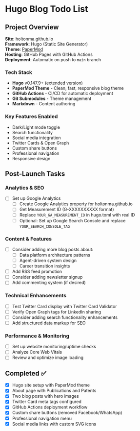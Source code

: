 # Hugo Blog Todo List

## Project Overview

**Site**: holtonma.github.io  
**Framework**: Hugo (Static Site Generator)  
**Theme**: [PaperMod](https://github.com/adityatelange/hugo-PaperMod)  
**Hosting**: GitHub Pages with GitHub Actions  
**Deployment**: Automatic on push to `main` branch  

### Tech Stack
- **Hugo** v0.147.9+ (extended version)
- **PaperMod Theme** - Clean, fast, responsive blog theme
- **GitHub Actions** - CI/CD for automatic deployment
- **Git Submodules** - Theme management
- **Markdown** - Content authoring

### Key Features Enabled
- Dark/Light mode toggle
- Search functionality
- Social media integration
- Twitter Cards & Open Graph
- Custom share buttons
- Professional navigation
- Responsive design

## Post-Launch Tasks

### Analytics & SEO
- [ ] Set up Google Analytics
  - [ ] Create Google Analytics property for holtonma.github.io
  - [ ] Get Measurement ID (G-XXXXXXXXXX format)
  - [ ] Replace `YOUR_GA_MEASUREMENT_ID` in hugo.toml with real ID
  - [ ] Optional: Set up Google Search Console and replace `YOUR_SEARCH_CONSOLE_TAG`

### Content & Features
- [ ] Consider adding more blog posts about:
  - [ ] Data platform architecture patterns
  - [ ] Agent-driven system design
  - [ ] Career transition insights
- [ ] Add RSS feed promotion
- [ ] Consider adding newsletter signup
- [ ] Add commenting system (if desired)

### Technical Enhancements
- [ ] Test Twitter Card display with Twitter Card Validator
- [ ] Verify Open Graph tags for LinkedIn sharing
- [ ] Consider adding search functionality enhancements
- [ ] Add structured data markup for SEO

### Performance & Monitoring
- [ ] Set up website monitoring/uptime checks
- [ ] Analyze Core Web Vitals
- [ ] Review and optimize image loading

## Completed ✅
- [x] Hugo site setup with PaperMod theme
- [x] About page with Publications and Patents
- [x] Two blog posts with hero images
- [x] Twitter Card meta tags configured
- [x] GitHub Actions deployment workflow
- [x] Custom share buttons (removed Facebook/WhatsApp)
- [x] Professional navigation menu
- [x] Social media links with custom SVG icons